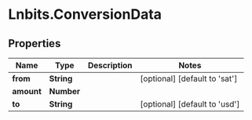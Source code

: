# Lnbits.ConversionData

## Properties

Name | Type | Description | Notes
------------ | ------------- | ------------- | -------------
**from** | **String** |  | [optional] [default to &#39;sat&#39;]
**amount** | **Number** |  | 
**to** | **String** |  | [optional] [default to &#39;usd&#39;]


